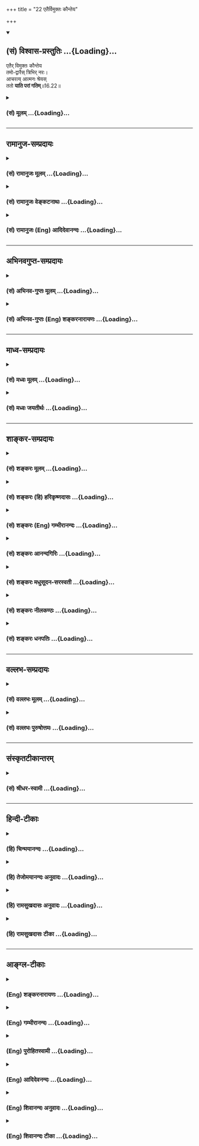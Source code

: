 +++
title = "22 एतैर्विमुक्तः कौन्तेय"

+++
<div class="js_include" newlevelforh1="2" title="(सं) विश्वास-प्रस्तुतिः" unfilled url="/mahAbhAratam/shlokashaH/06-bhIShma-parva/03-bhagavad-gItA-parva/saMskRtam/vishvAsa-prastutiH/16_daivAsura-sampad-vib/22_etairvimuktaH_kau.md">
<details open><summary><h2>(सं) विश्वास-प्रस्तुतिः ...{Loading}...</h2></summary>

एतैर् विमुक्तः कौन्तेय  
तमो-द्वारैस् त्रिभिर् नरः।  
आचरत्य् आत्मनः श्रेयस्  
ततो **याति परां गतिम्**॥16.22॥
</details>
</div>
<div class="js_include collapsed" newlevelforh1="3" title="(सं) मूलम्" unfilled url="/mahAbhAratam/shlokashaH/06-bhIShma-parva/03-bhagavad-gItA-parva/saMskRtam/mUlam/16_daivAsura-sampad-vib/22_etairvimuktaH_kau.md">
<details><summary><h3>(सं) मूलम् ...{Loading}...</h3></summary>

एतैर्विमुक्तः कौन्तेय तमोद्वारैस्त्रिभिर्नरः।  
आचरत्यात्मनः श्रेयस्ततो याति परां गतिम्।।16.22।।
</details>
</div>


_________________
## रामानुज-सम्प्रदायः
<div class="js_include collapsed" newlevelforh1="3" title="(सं) रामानुजः मूलम्" unfilled url="/mahAbhAratam/shlokashaH/06-bhIShma-parva/03-bhagavad-gItA-parva/saMskRtam/rAmAnujaH/mUlam/16_daivAsura-sampad-vib/22_etairvimuktaH_kau.md">
<details><summary><h3>(सं) रामानुजः मूलम् ...{Loading}...</h3></summary>

।।16.22।।**एतैः** कामक्रोधलोभैः **तमोद्वारैः** मद्विपरीतज्ञानहेतुभिः
**विमुक्तः नर आत्मनः श्रेय आचरति।** लब्धमद्विषयज्ञानो मदानुकूल्ये
प्रवर्तते **ततो** माम् एव **परां गतिं याति। शास्त्रानादरः अस्य नरकस्य
प्रधानहेतुः इति आह --**

</details>
</div>
<div class="js_include collapsed" newlevelforh1="3" title="(सं) रामानुजः वेङ्कटनाथः" unfilled url="/mahAbhAratam/shlokashaH/06-bhIShma-parva/03-bhagavad-gItA-parva/saMskRtam/rAmAnujaH/venkaTanAthaH/16_daivAsura-sampad-vib/22_etairvimuktaH_kau.md">
<details><summary><h3>(सं) रामानुजः वेङ्कटनाथः ...{Loading}...</h3></summary>

  
  
।।16.22।। त्याज्यस्य दोषोक्त्या त्यागो विहितः त्यागस्यैवेदानीं फलप्रवाह
उच्यतेएतैः इति श्लोकेन। मद्विपरीतज्ञानहेतुभिरिति तमःफलोक्तिः तमश्शब्दो
वाऽत्र तत्पर्यन्तलक्षकः तमोद्वारैर्विमुक्तत्वात्तमसाऽपि विमुच्यते
श्रेयश्चरणं च तत्त्वज्ञानपूर्वकमित्यभिप्रायेणाऽऽहलब्धमद्विषयज्ञान
इति। श्रेय आचरतीत्यनेन प्रागुक्तभगवत्प्रद्वेषादिनिवृत्तिर्विवक्षिता।
श्रेयः प्रशस्तं तच्च सङ्ग्रहाद्भगवदानुकूल्यं; तदनुप्रवेशात्सर्वस्य
शास्त्रीयस्येत्यभिप्रायेणाऽऽहमदानुकूल्य इति। ततः श्रेयश्चरणादेव
हेतोरित्यर्थः। मामप्राप्यैव \[16।24\] इत्यादिपरामर्शादिह
परगतिशब्दनिर्दिष्टः प्राप्यपर्यवसानभूमिः परमपुरुष इत्याह -- मामेव परां
गतिमिति।  
  

</details>
</div>
<div class="js_include collapsed" newlevelforh1="3" title="(सं) रामानुजः (Eng) आदिदेवानन्दः" unfilled url="/mahAbhAratam/shlokashaH/06-bhIShma-parva/03-bhagavad-gItA-parva/saMskRtam/rAmAnujaH/english/AdidevAnandaH/16_daivAsura-sampad-vib/22_etairvimuktaH_kau.md">
<details><summary><h3>(सं) रामानुजः (Eng) आदिदेवानन्दः ...{Loading}...</h3></summary>

16.22 One who has been 'released from these three' - from desire, wrath and greed which constitute the gates of darkness causing erroneous knowledge of Myself -, he works for the good of the self. Gaining knowledge of Myself, he endevaours to be inclined towards Me. From there, he attains the supreme goal, which is Myself. Sri Krsna now teaches that the main cause of this Kind of degeneration is lack of reverence for the Sastras:

</details>
</div>


_________________
## अभिनवगुप्त-सम्प्रदायः
<div class="js_include collapsed" newlevelforh1="3" title="(सं) अभिनव-गुप्तः मूलम्" unfilled url="/mahAbhAratam/shlokashaH/06-bhIShma-parva/03-bhagavad-gItA-parva/saMskRtam/abhinava-guptaH/mUlam/16_daivAsura-sampad-vib/22_etairvimuktaH_kau.md">
<details><summary><h3>(सं) अभिनव-गुप्तः मूलम् ...{Loading}...</h3></summary>

।।16.21 -- 16.22।। त्रिविधमिति। एतैरिति। यत कामादिकं त्रयं +++(N त्रितयम्)+++
नरकस्य द्वारं; तस्मात् एतत् त्यज़ेत्।

</details>
</div>
<div class="js_include collapsed" newlevelforh1="3" title="(सं) अभिनव-गुप्तः (Eng) शङ्करनारायणः" unfilled url="/mahAbhAratam/shlokashaH/06-bhIShma-parva/03-bhagavad-gItA-parva/saMskRtam/abhinava-guptaH/english/shankaranArAyaNaH/16_daivAsura-sampad-vib/22_etairvimuktaH_kau.md">
<details><summary><h3>(सं) अभिनव-गुप्तः (Eng) शङ्करनारायणः ...{Loading}...</h3></summary>

16.21-22 Trividham etc. Etaih etc. Because the traid of desire etc.,
constitute the gate to the hell, therefore one should avoid that. What
has been stated should not be neglected on the assumption that it is
\[based on\] the human word. On the other hand, there is the authority
of the eternal scripture on this subject. This is said \[here\] –

</details>
</div>


_________________
## माध्व-सम्प्रदायः
<div class="js_include collapsed" newlevelforh1="3" title="(सं) मध्वः मूलम्" unfilled url="/mahAbhAratam/shlokashaH/06-bhIShma-parva/03-bhagavad-gItA-parva/saMskRtam/madhvaH/mUlam/16_daivAsura-sampad-vib/22_etairvimuktaH_kau.md">
<details><summary><h3>(सं) मध्वः मूलम् ...{Loading}...</h3></summary>

।।16.22।। Sri Madhvacharya did not comment on this sloka.,

</details>
</div>
<div class="js_include collapsed" newlevelforh1="3" title="(सं) मध्वः जयतीर्थः" unfilled url="/mahAbhAratam/shlokashaH/06-bhIShma-parva/03-bhagavad-gItA-parva/saMskRtam/madhvaH/jayatIrthaH/16_daivAsura-sampad-vib/22_etairvimuktaH_kau.md">
<details><summary><h3>(सं) मध्वः जयतीर्थः ...{Loading}...</h3></summary>

।।16.22।। Sri Jayatirtha did not comment on this sloka.  
  

</details>
</div>


_________________
## शाङ्कर-सम्प्रदायः
<div class="js_include collapsed" newlevelforh1="3" title="(सं) शङ्करः मूलम्" unfilled url="/mahAbhAratam/shlokashaH/06-bhIShma-parva/03-bhagavad-gItA-parva/saMskRtam/shankaraH/mUlam/16_daivAsura-sampad-vib/22_etairvimuktaH_kau.md">
<details><summary><h3>(सं) शङ्करः मूलम् ...{Loading}...</h3></summary>

।।16.22।। --,**एतैः विमुक्तः कौन्तेय तमोद्वारैः** तमसः नरकस्य
दुःखमोहात्मकस्य द्वाराणि कामादयः तैः; एतैः **त्रिभिः** विमुक्तः **नरः
आचरति** अनुतिष्ठति। किम् **आत्मनः श्रेयः।** यत्प्रतिबद्धः पूर्वं न
आचचार; तदपगमात् आचरति। **ततः** तदाचरणात् **याति परां गतिं** मोक्षमपि
इति।। सर्वस्य एतस्य आसुरीसंपत्परिवर्जनस्य श्रेयआचरणस्य च शास्त्रं कारणम्।
शास्त्रप्रमाणात् उभयं शक्यं कर्तुम्; न अन्यथा। अतः --,

</details>
</div>
<div class="js_include collapsed" newlevelforh1="3" title="(सं) शङ्करः (हि) हरिकृष्णदासः" unfilled url="/mahAbhAratam/shlokashaH/06-bhIShma-parva/03-bhagavad-gItA-parva/saMskRtam/shankaraH/hindI/harikRShNadAsaH/16_daivAsura-sampad-vib/22_etairvimuktaH_kau.md">
<details><summary><h3>(सं) शङ्करः (हि) हरिकृष्णदासः ...{Loading}...</h3></summary>

।।16.22।। हे कुन्तीपुत्र ये काम आदि दुःख और मोहरूप अन्धकारमय नरकके द्वार
हैं इन तीनों अवगुणोंसे छूटा हुआ मनुष्य आचरण करता है -- साधन करता है।
क्या साधन करता है आत्मकल्याणका साधन; पहले जिन कामादिके वशमें होनेसे नहीं
करता था; अब उनका नाश हो जानेसे करता है; और उस साधनसे ( वह ) परमगतिको;
अर्थात् मोक्षको भी प्राप्त कर लेता है।

</details>
</div>
<div class="js_include collapsed" newlevelforh1="3" title="(सं) शङ्करः (Eng) गम्भीरानन्दः" unfilled url="/mahAbhAratam/shlokashaH/06-bhIShma-parva/03-bhagavad-gItA-parva/saMskRtam/shankaraH/english/gambhIrAnandaH/16_daivAsura-sampad-vib/22_etairvimuktaH_kau.md">
<details><summary><h3>(सं) शङ्करः (Eng) गम्भीरानन्दः ...{Loading}...</h3></summary>

16.22 O son of Kunti, narah, a person; who is vimuktah, free; etaih,
from these; tribhih, three; tamo-dvaraih, doors to darkness, i.e.,
passion etc. which are doors to the darkness of hell consisting of
sorrow and delusion; freed from three three which are such, acarati,
strives for;-for what;-sreyah, the good; atmanah, of the soul: darred by
which (doors) he could not strive earlier, and on the dispelling of
which he strives. Tatah, thery, as a result of that striving; yati, he
attains; the param, suprme; gatim, Goal, i.e. Liberation, as well. \[Not
only does he attain Liberation by renouncing the demoniacal alities, but
he also secures happiness in this world.\] The scripture is instrumental
in this complete renunciation of the demoniacal alities and striving for
what is good. Both can be undertaken on the authority of the scriptures,
not otherwise. Hence,

</details>
</div>
<div class="js_include collapsed" newlevelforh1="3" title="(सं) शङ्करः आनन्दगिरिः" unfilled url="/mahAbhAratam/shlokashaH/06-bhIShma-parva/03-bhagavad-gItA-parva/saMskRtam/shankaraH/AnandagiriH/16_daivAsura-sampad-vib/22_etairvimuktaH_kau.md">
<details><summary><h3>(सं) शङ्करः आनन्दगिरिः ...{Loading}...</h3></summary>

।।16.22।। न केवलं श्रेयः समाचरन्नासुरीं च संपदं वर्जयन्मोक्षमेव
सम्यग्धीद्वारा लभते किंतु लौकिकमपि सुखमित्यपेरर्थः।

</details>
</div>
<div class="js_include collapsed" newlevelforh1="3" title="(सं) शङ्करः मधुसूदन-सरस्वती" unfilled url="/mahAbhAratam/shlokashaH/06-bhIShma-parva/03-bhagavad-gItA-parva/saMskRtam/shankaraH/madhusUdana-sarasvatI/16_daivAsura-sampad-vib/22_etairvimuktaH_kau.md">
<details><summary><h3>(सं) शङ्करः मधुसूदन-सरस्वती ...{Loading}...</h3></summary>

।।16.22।। एतत्त्रयं त्यजतः किं स्यादिति तत्राह -- एतैरिति। एतैः
कामक्रोधलोभैस्त्रिभिस्तमोद्वारैर्नरकसाधनैर्विमुक्तो विरहितः पुरुष
आचरत्यात्मनः श्रेयो यद्धितं वेदबोधितं हे कौन्तेय; पूर्वं हि
कामादिप्रतिबद्धः श्रेयो नाचरति येन पुरुषार्थः सिध्येत् अश्रेयश्चाचरति
येन निरयपातः स्यात्; अधुना तत्प्रतिबन्धरहितः सन्नश्रेयो नाचरति
श्रेयश्चाचरति तत ऐहिकं सुखमनुभूय सम्यग्धीद्वारा याति परां गतिं मोक्षम्।

</details>
</div>
<div class="js_include collapsed" newlevelforh1="3" title="(सं) शङ्करः नीलकण्ठः" unfilled url="/mahAbhAratam/shlokashaH/06-bhIShma-parva/03-bhagavad-gItA-parva/saMskRtam/shankaraH/nIlakaNThaH/16_daivAsura-sampad-vib/22_etairvimuktaH_kau.md">
<details><summary><h3>(सं) शङ्करः नीलकण्ठः ...{Loading}...</h3></summary>

।।16.22।। कामादित्रयत्यागे किं स्यादत आह -- **एतैरिति।** तमोद्वारैः तमसो
नरकस्य दुःखमोहात्मकस्य द्वारभूतैर्विमुक्तः सन्। आत्मनः श्रेयः कल्याणं
भगवदाराधनादिकमाचरति। ततः परां गतिं मोक्षं याति तस्मात्कामादित्रयं
त्यजेदिति।

</details>
</div>
<div class="js_include collapsed" newlevelforh1="3" title="(सं) शङ्करः धनपतिः" unfilled url="/mahAbhAratam/shlokashaH/06-bhIShma-parva/03-bhagavad-gItA-parva/saMskRtam/shankaraH/dhanapatiH/16_daivAsura-sampad-vib/22_etairvimuktaH_kau.md">
<details><summary><h3>(सं) शङ्करः धनपतिः ...{Loading}...</h3></summary>

।।16.22।। एतैर्विमुक्तो लौकिकसुखोपभोगपूर्विकां परां गतिं यातीत्याह। एतैः
कामादिभिस्त्रिभिस्तमसो नरकस्य दुःखमोहात्मकस्य द्वारैः श्रेयःप्रवृत्ति
प्रतिबन्धकैर्विमुक्तो नर आत्मनः श्रेयः साधनं मदाराधनादिकं
आचरत्यनुतिष्ठति। ततस्तदाचरणात् लौकिकसुखं भुक्त्वा परा गतिं मोक्षमपि याति
गच्छति। यः कामादिभिर्विमुक्तः स एव नरः सार्थकनरजन्मा च इतरे पशवो
निरर्थकनरजन्मानश्चेति सूचयितुं नर इत्युक्तम्। त्वं तु
कामादिविनिर्मुक्तायाः कुन्त्याः पुत्रत्वाक्तैर्विमुक्तः सन लौकिकं सुखं
भुक्त्वा परां गतिं गन्तुं योग्योऽसीते द्योतयन्नाह कौन्तेयेति।

</details>
</div>


_________________
## वल्लभ-सम्प्रदायः
<div class="js_include collapsed" newlevelforh1="3" title="(सं) वल्लभः मूलम्" unfilled url="/mahAbhAratam/shlokashaH/06-bhIShma-parva/03-bhagavad-gItA-parva/saMskRtam/vallabhaH/mUlam/16_daivAsura-sampad-vib/22_etairvimuktaH_kau.md">
<details><summary><h3>(सं) वल्लभः मूलम् ...{Loading}...</h3></summary>

।।16.22।। त्यागे च विशिष्टं फलमाह -- एतैर्नरकद्वारभूतैरित्यर्थः।

</details>
</div>
<div class="js_include collapsed" newlevelforh1="3" title="(सं) वल्लभः पुरुषोत्तमः" unfilled url="/mahAbhAratam/shlokashaH/06-bhIShma-parva/03-bhagavad-gItA-parva/saMskRtam/vallabhaH/puruShottamaH/16_daivAsura-sampad-vib/22_etairvimuktaH_kau.md">
<details><summary><h3>(सं) वल्लभः पुरुषोत्तमः ...{Loading}...</h3></summary>

  
  
।।16.22।। तत्सङ्गत्यागेन तत्ति्रतयरहितः स्यादित्याह -- एतैरिति। कौन्तेय
सत्सङ्गगुणसम्पन्न तत्तत्सङ्गत्यागे एतैस्त्रिभिस्तमोद्वारैर्विमुक्तो नरः
आत्मनः श्रेयो भजनादिकमाचरति; ततस्तेन परां गतिं याति प्राप्नोति।  
  

</details>
</div>


_________________
## संस्कृतटीकान्तरम्
<div class="js_include collapsed" newlevelforh1="3" title="(सं) श्रीधर-स्वामी" unfilled url="/mahAbhAratam/shlokashaH/06-bhIShma-parva/03-bhagavad-gItA-parva/saMskRtam/shrIdhara-svAmI/16_daivAsura-sampad-vib/22_etairvimuktaH_kau.md">
<details><summary><h3>(सं) श्रीधर-स्वामी ...{Loading}...</h3></summary>

।।16.22।। त्यागे च विशिष्टफलमाह **-- एतैरिति।** तमसो नरकस्य
द्वारभूतैरेतैस्त्रिभिः कामादिभिर्विमुक्तो नरः आत्मनः श्रेयःसाधनं
तपोयोगादि कर्माचरति ततश्च मोक्षं प्राप्नोति।

</details>
</div>


_________________
## हिन्दी-टीकाः
<div class="js_include collapsed" newlevelforh1="3" title="(हि) चिन्मयानन्दः" unfilled url="/mahAbhAratam/shlokashaH/06-bhIShma-parva/03-bhagavad-gItA-parva/hindI/chinmayAnandaH/16_daivAsura-sampad-vib/22_etairvimuktaH_kau.md">
<details><summary><h3>(हि) चिन्मयानन्दः ...{Loading}...</h3></summary>

।।16.22।। जो साधकगण काम; क्रोध और लोभ से मुक्त होने का प्रयत्न करते हैं;
वे वास्तव में अभिनन्दन के पात्र हैं। भगवान् श्रीकृष्ण उन्हें आश्वासन
देते हैं कि इन अवगुणों के त्याग से उन्हें परम लक्ष्य की प्राप्ति होगी।
किसी भी लक्ष्य को पाने के लिए मानसिक और बौद्धिक शक्तियों की आवश्यकता
होती है; जो प्राय इन कामादि अवगुणों के कारण व्यर्थ ही क्षीण होती है।
इसलिए नरक के इन त्रिविध द्वारों को त्यागने का उपदेश यहाँ दिया गया है।
यही मनुष्य के लिए श्रेयस्कर है। श्रेयस् शब्द का अनुवाद नहीं किया जा सकता।
संस्कृत के इस शब्द का आशय गंभीर और व्यापक है। श्रेयमार्ग के आचरण से न
केवल साधक का ही कल्याण होता है; अपितु अपने आसपास के समाज के कल्याण में
भी वह सहायक होता है। इस प्रकार सही दिशा में उन्नति करता हुआ साधक परम
लक्ष्य को प्राप्त होता है। सांस्कृतिक और आध्यात्मिक विकास कोई एक दिन में
घटने वाली आकस्मिक घटना नहीं है। जिस प्रकार; एक फूल की कली शनै शनै खिलती
जाती है; उसी प्रकार; अनुशासन; अध्ययन एवं सन्मार्ग के आचरण से पूर्णत्व की
प्राप्ति तक का विकास शनै शनै होता है। फूल के विकास की अपेक्षा आत्मविकास
कहीं अधिक नाजुक है। इस श्लोक में अवगुणों का त्याग से परा गति की प्राप्ति
कही गयी है। परन्तु यहाँ पूछा जा सकता है कि त्याग के द्वारा योग
(प्राप्ति) कैसे हो सकता है कुभोजन के त्याग मात्र से पूर्ण स्वास्थ्य की
प्राप्ति कैसे संभव है भगवान् कहते हैं कि जो पुरुष इन अवगुणों का त्याग
करता है; वह फिर; स्वाभाविक ही अपने आत्मकल्याण के मार्ग का भी अनुसरण करता
है; जिसके फलस्वरूप उसे पूर्णत्व की प्राप्ति होती है। आसुरी सम्पदा के
त्याग तथा श्रेय साधन के आचरण का उपाय धर्मशास्त्र में ही बताया गया है।
इसलिए; शास्त्रों का अध्ययन करके तदनुसार आचरण ही मनुष्य के लिए श्रेयस्कर
है; परन्तु

</details>
</div>
<div class="js_include collapsed" newlevelforh1="3" title="(हि) तेजोमयानन्दः अनुवादः" unfilled url="/mahAbhAratam/shlokashaH/06-bhIShma-parva/03-bhagavad-gItA-parva/hindI/tejomayAnandaH/anuvAdaH/16_daivAsura-sampad-vib/22_etairvimuktaH_kau.md">
<details><summary><h3>(हि) तेजोमयानन्दः अनुवादः ...{Loading}...</h3></summary>

।।16.22।। हे कौन्तेय ! नरक के इन तीनों द्वारों से विमुक्त पुरुष अपने
कल्याण के साधन का आचरण करता है और इस प्रकार परा गति को प्राप्त होता है।।

</details>
</div>
<div class="js_include collapsed" newlevelforh1="3" title="(हि) रामसुखदासः अनुवादः" unfilled url="/mahAbhAratam/shlokashaH/06-bhIShma-parva/03-bhagavad-gItA-parva/hindI/rAmasukhadAsaH/anuvAdaH/16_daivAsura-sampad-vib/22_etairvimuktaH_kau.md">
<details><summary><h3>(हि) रामसुखदासः अनुवादः ...{Loading}...</h3></summary>

।।16.22।। हे कुन्तीनन्दन ! इन नरकके तीनों दरवाजोंसे रहित हुआ जो मनुष्य
अपने कल्याणका आचरण करता है, वह परमगतिको प्राप्त हो जाता है।

</details>
</div>
<div class="js_include collapsed" newlevelforh1="3" title="(हि) रामसुखदासः टीका" unfilled url="/mahAbhAratam/shlokashaH/06-bhIShma-parva/03-bhagavad-gItA-parva/hindI/rAmasukhadAsaH/TIkA/16_daivAsura-sampad-vib/22_etairvimuktaH_kau.md">
<details><summary><h3>(हि) रामसुखदासः टीका ...{Loading}...</h3></summary>

।।16.22।।***व्याख्या --***  **एतैर्विमुक्तः कौन्तेय ৷৷. ततो याति परां
गतिम् --** पूर्वश्लोकमें जिनको नरकका दरवाजा बताया गया है; उन्हीं काम;
क्रोध और लोभको यहाँ तमोद्वार कहा गया है। **तम्** नाम अन्धकारका है; जो
अज्ञानसे उत्पन्न होता है -- **तमस्त्वज्ञानजं विद्धि** (गीता 14। 8)।
तात्पर्य है कि इन काम आदिके,कारण मेरे साथ ये धनसम्पत्ति; स्त्रीपुरुष;
घरपरिवार आदि पहले भी नहीं थे और पीछे भी नहीं रहेंगे और अब भी इनसे
प्रतिक्षण वियोग हो रहा है अतः इनमें ममता करनेसे आगे मेरी क्या दशा होगी
आदि बातोंकी तरफ दृष्टि जाती ही नहीं अर्थात् बुद्धिमें अन्धकार छाया रहता
है। अतः इन काम आदिसे मुक्त होकर जो अपने कल्याणका आचरण करता है; वह
परमगतिको प्राप्त हो जाता है। इसलिये साधकको इस बातकी विशेष सावधानी रखनी
चाहिये कि वह काम; क्रोध और लोभ -- तीनोंसे सावधान रहे। कारण कि इन तीनोंको
साथमें रखते हुए जो साधन करता है; वह वास्तवमें असली साधक नहीं है। असली
साधक वह होता है; जो इन दोषोंको अपने साथ रहने ही नहीं देता। ये दोष उसको
हर समय खटकते रहते हैं क्योंकि इनको साथमें रहनेका अवसर देना ही बड़ी भारी
गलती है। मनुष्य साधनकी तरफ तो ध्यान देते हैं; पर साथमें जो कामक्रोधादि
दोष रहते हैं; उनसे हमारा कितना अहित होता है -- इस तरफ वे ध्यान कम देते
हैं। इस कमीके कारण ही साधन करते हुए सदाचार भी होते रहते हैं और दुराचार
भी होते रहते हैं सद्गुण भी आते हैं और दुर्गुण भी साथ रहते हैं। जप;
ध्यान; कीर्तन; सतसङ्ग; स्वाध्याय; तीर्थ; व्रत आदि करके हम अपनेको शुद्ध
बना लेंगे -- ऐसा भाव साधकमें विशेष रहता है परन्तु जो हमें अशुद्ध कर रहे
हैं; उन दुर्गुणदुराचारोंको हटानेका खयाल साधकमें कम रहता है; इसलिये
--,**आसुप्तेरामृते कालं नयेद् वेदान्तचिन्तया।  
  
** न वा दद्यादवसरं कामादीनां मनागपि।। नींद खुलनेसे लेकर नींद आनेतक और जिस
दिन पता लगे; उस दिनसे लेकर मौत आनेतक -- सबकासब समय परमात्मतत्त्वके
(सगुणनिर्गुणके) चिन्तनमें ही लगाये। चिन्तनके सिवाय काम आदिको
किञ्चिन्मात्र भी अवसर न दे।**एतैर्विमुक्तः** का यह मतलब नहीं है कि जब हम
दुर्गुणदुराचारोंसे सर्वथा छूट जायँगे; तब साधन करेंगे किंतु साधकको
भगवत्प्राप्तिका मुख्य उद्देश्य रखकर इनसे छूटनेका भी लक्ष्य रखना है। कारण
कि झूठ; कपट; बेईमानी; काम; क्रोध आदि हमारे साथमें रहेंगे; तो नयीनयी
अशुद्धि -- नयेनये पाप होते रहेंगे; जिससे साधनका साक्षात् लाभ नहीं होगा।
यही कारण है कि वर्षोंतक साधनमें लगे रहनेपर भी साधक अपनी वास्तविक उन्नति
नहीं देखते; उनको अपनेमें विशेष परिवर्तनका अनुभव नहीं होता। इन दोषोंसे
रहित होनेपर शुद्धि स्वतःस्वाभाविक आती है। जीवमें अशुद्धि तो संसारकी तरफ
लगनेसे ही आयी है; अन्यथा परमात्माका अंश होनेसे वह तो स्वतः ही शुद्ध है
-- **ईस्वर अंस जीव अबिनासी। चेतन अमल सहज सुखरासी।। (मानस 7। 117।
1)**श्रेयः आचरति **का तात्पर्य यह है कि काम; क्रोध और लोभ -- इनमेंसे
किसीको भी लेकर आचरण नहीं होना चाहिये अर्थात् असाधन(निषिद्ध आचरण) से रहित
शुद्ध साधन होना चाहिये। भीतरमें कभी कोई वृत्ति आ भी जाय; तो उसको आचरणमें
न आने दे। अपनी तरफसे तो (काम; क्रोधादिकी) वृत्तियोंको दूर करनेका ही
उद्योग करे। अगर अपने उद्योगसे न दूर हों तो हे नाथ हे नाथ हे नाथ ऐसे
भगवान्को पुकारे। गोस्वामी तुलसीदासजी महाराज कहते हैं --** मम हृदय भवन
प्रभु तोरा। तहँ बसे आइ बहु चोरा।।  
  
**अति कठिन करहिं बरजोरा। मानहिं नहिं बिनय निहोरा।। (विनयपत्रिका 125। 2 --
3)  
  
***सम्बन्ध --***  जो अपने कल्याणके लिये शास्त्रविधिके अनुसार चलते हैं;
उनको तो परमगतिकी प्राप्ति होती है; पर जो ऐसा न करके मनमाने ढङ्गसे आचरण
करते हैं; उनकी क्या गति होती है -- यह आगेके श्लोकमें बताते हैं।**

</details>
</div>


_________________
## आङ्ग्ल-टीकाः
<div class="js_include collapsed" newlevelforh1="3" title="(Eng) शङ्करनारायणः" unfilled url="/mahAbhAratam/shlokashaH/06-bhIShma-parva/03-bhagavad-gItA-parva/english/shankaranArAyaNaH/16_daivAsura-sampad-vib/22_etairvimuktaH_kau.md">
<details><summary><h3>(Eng) शङ्करनारायणः ...{Loading}...</h3></summary>

16.22. O son of Kunti ! A man, who has deserted these three gates of darkness, does what is good for his Self and thery reaches the highest goal.

</details>
</div>
<div class="js_include collapsed" newlevelforh1="3" title="(Eng) गम्भीरानन्दः" unfilled url="/mahAbhAratam/shlokashaH/06-bhIShma-parva/03-bhagavad-gItA-parva/english/gambhIrAnandaH/16_daivAsura-sampad-vib/22_etairvimuktaH_kau.md">
<details><summary><h3>(Eng) गम्भीरानन्दः ...{Loading}...</h3></summary>

16.22 O son of Kunti, a person who is free from these three doors to darkness strives for the good of the soul. Thery he attains the highest Goal.

</details>
</div>
<div class="js_include collapsed" newlevelforh1="3" title="(Eng) पुरोहितस्वामी" unfilled url="/mahAbhAratam/shlokashaH/06-bhIShma-parva/03-bhagavad-gItA-parva/english/purohitasvAmI/16_daivAsura-sampad-vib/22_etairvimuktaH_kau.md">
<details><summary><h3>(Eng) पुरोहितस्वामी ...{Loading}...</h3></summary>

16.22 These are the gates which lead to darkness; if a man avoid them he will ensure his own welfare, and in the end will attain his liberation.

</details>
</div>
<div class="js_include collapsed" newlevelforh1="3" title="(Eng) आदिदेवनन्दः" unfilled url="/mahAbhAratam/shlokashaH/06-bhIShma-parva/03-bhagavad-gItA-parva/english/AdidevanandaH/16_daivAsura-sampad-vib/22_etairvimuktaH_kau.md">
<details><summary><h3>(Eng) आदिदेवनन्दः ...{Loading}...</h3></summary>

16.22 One who has been released from these threefold gates of darkness,
O Arjuna, works for the good of the self. Hence he reaches the supreme state.

</details>
</div>
<div class="js_include collapsed" newlevelforh1="3" title="(Eng) शिवानन्दः अनुवादः" unfilled url="/mahAbhAratam/shlokashaH/06-bhIShma-parva/03-bhagavad-gItA-parva/english/shivAnandaH/anuvAdaH/16_daivAsura-sampad-vib/22_etairvimuktaH_kau.md">
<details><summary><h3>(Eng) शिवानन्दः अनुवादः ...{Loading}...</h3></summary>

16.22 A man who is liberated from these three gates to darkness, O Arjuna, practises what is good for him and thus goes to the Supreme Goal.

</details>
</div>
<div class="js_include collapsed" newlevelforh1="3" title="(Eng) शिवानन्दः टीका" unfilled url="/mahAbhAratam/shlokashaH/06-bhIShma-parva/03-bhagavad-gItA-parva/english/shivAnandaH/TIkA/16_daivAsura-sampad-vib/22_etairvimuktaH_kau.md">
<details><summary><h3>(Eng) शिवानन्दः टीका ...{Loading}...</h3></summary>

16.22 एतैः from these; विमुक्तः liberated; कौन्तेय O Kaunteya;
तमोद्वारैः gates to darkness; त्रिभिः (by) three; नरः the man; आचरति
practises; आत्मनः for him; श्रेयः what is good; ततः and then; याति goes to; पराम् the Supreme; गतिम् Goal.Commentary When these gates to hell are abandoned; the path to salvation is made clear for the aspirant. He gets the company of sages; which leads to liberation. He gets spiritual instructions and practises them. He hears the scriptures; reflects;
meditates and attains Selfrealisation.Tamodvara Gate to darkness leading to hell which is full of pain and delusion.

</details>
</div>
